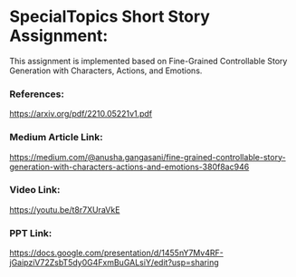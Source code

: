 # SpecialTopics Short Story Assignment:

This assignment is implemented based on Fine-Grained Controllable Story Generation with Characters, Actions, and Emotions.

### References: 
https://arxiv.org/pdf/2210.05221v1.pdf

### Medium Article Link:
https://medium.com/@anusha.gangasani/fine-grained-controllable-story-generation-with-characters-actions-and-emotions-380f8ac946

### Video Link:
https://youtu.be/t8r7XUraVkE

### PPT Link:
https://docs.google.com/presentation/d/1455nY7Mv4RF-jGaipziV72ZsbT5dy0G4FxmBuGALsiY/edit?usp=sharing
